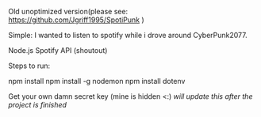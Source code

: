 Old unoptimized version(please see: https://github.com/Jgriff1995/SpotiPunk )


Simple: I wanted to listen to spotify while i drove around CyberPunk2077.

Node.js
Spotify API (shoutout)


Steps to run:

npm install
npm install -g nodemon
npm install dotenv

Get your own damn secret key (mine is hidden <:)
*will update this after the project is finished*
